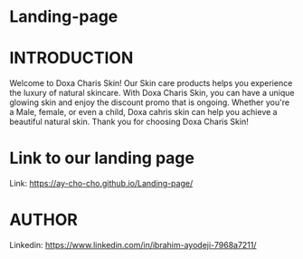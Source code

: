 # Landing-page

# INTRODUCTION
Welcome to Doxa Charis Skin! Our Skin care products helps you experience the luxury of natural skincare. With Doxa Charis Skin, you can have a unique glowing skin and enjoy the discount promo that is ongoing. Whether you're a Male, female, or even a child, Doxa cahris skin can help you achieve a beautiful natural skin. Thank you for choosing Doxa Charis Skin!

# Link to our landing page
Link: https://ay-cho-cho.github.io/Landing-page/

# AUTHOR
Linkedin: https://www.linkedin.com/in/ibrahim-ayodeji-7968a7211/
